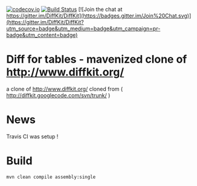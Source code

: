 [![codecov.io](https://codecov.io/github/DiffKit/DiffKit/coverage.svg?branch=master)](https://codecov.io/github/DiffKit/DiffKit?branch=master)
[![Build Status](https://travis-ci.org/DiffKit/DiffKit.svg?branch=master)](https://travis-ci.org/DiffKit/DiffKit)
[![Join the chat at https://gitter.im/DiffKit/DiffKit](https://badges.gitter.im/Join%20Chat.svg)](https://gitter.im/DiffKit/DiffKit?utm_source=badge&utm_medium=badge&utm_campaign=pr-badge&utm_content=badge)

Diff for tables - mavenized clone of http://www.diffkit.org/
=======


a clone of http://www.diffkit.org/ cloned from ( http://diffkit.googlecode.com/svn/trunk/ ) 

News
====

Travis CI was setup !

Build
=====

    mvn clean compile assembly:single
